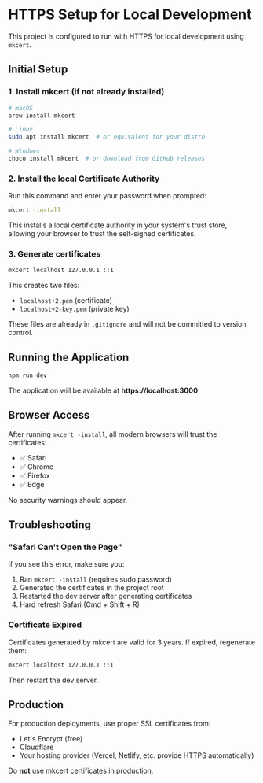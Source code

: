 # HTTPS Setup for Local Development

This project is configured to run with HTTPS for local development using `mkcert`.

## Initial Setup

### 1. Install mkcert (if not already installed)

```bash
# macOS
brew install mkcert

# Linux
sudo apt install mkcert  # or equivalent for your distro

# Windows
choco install mkcert  # or download from GitHub releases
```

### 2. Install the local Certificate Authority

Run this command and enter your password when prompted:

```bash
mkcert -install
```

This installs a local certificate authority in your system's trust store, allowing your browser to trust the self-signed certificates.

### 3. Generate certificates

```bash
mkcert localhost 127.0.0.1 ::1
```

This creates two files:
- `localhost+2.pem` (certificate)
- `localhost+2-key.pem` (private key)

These files are already in `.gitignore` and will not be committed to version control.

## Running the Application

```bash
npm run dev
```

The application will be available at **https://localhost:3000**

## Browser Access

After running `mkcert -install`, all modern browsers will trust the certificates:

- ✅ Safari
- ✅ Chrome
- ✅ Firefox
- ✅ Edge

No security warnings should appear.

## Troubleshooting

### "Safari Can't Open the Page"

If you see this error, make sure you:

1. Ran `mkcert -install` (requires sudo password)
2. Generated the certificates in the project root
3. Restarted the dev server after generating certificates
4. Hard refresh Safari (Cmd + Shift + R)

### Certificate Expired

Certificates generated by mkcert are valid for 3 years. If expired, regenerate them:

```bash
mkcert localhost 127.0.0.1 ::1
```

Then restart the dev server.

## Production

For production deployments, use proper SSL certificates from:
- Let's Encrypt (free)
- Cloudflare
- Your hosting provider (Vercel, Netlify, etc. provide HTTPS automatically)

Do **not** use mkcert certificates in production.
